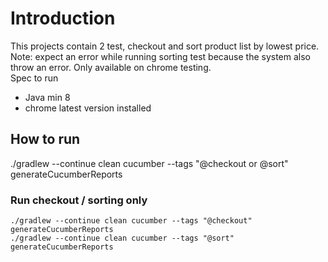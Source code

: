 # Introduction

This projects contain 2 test, checkout and sort product list by lowest price. Note: expect an error while running sorting test because the system also throw an error. Only available on chrome testing.<br>
Spec to run
- Java min 8
- chrome latest version installed

## How to run <br>
 ./gradlew --continue clean cucumber --tags "@checkout or @sort" generateCucumberReports
### Run checkout / sorting only 
    ./gradlew --continue clean cucumber --tags "@checkout" generateCucumberReports
    ./gradlew --continue clean cucumber --tags "@sort" generateCucumberReports
